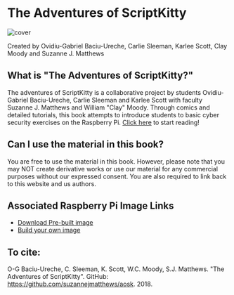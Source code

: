 # The Adventures of ScriptKitty

![cover](http://www.suzannejmatthews.com/images/aosk/cover.PNG)

Created by Ovidiu-Gabriel Baciu-Ureche, Carlie Sleeman, Karlee Scott, Clay Moody and Suzanne J. Matthews

## What is "The Adventures of ScriptKitty?"

The adventures of ScriptKitty is a collaborative project by students Ovidiu-Gabriel Baciu-Ureche, Carlie 
Sleeman and Karlee Scott with faculty Suzanne J. Matthews and William "Clay" Moody. Through comics and 
detailed tutorials, this book attempts to introduce students to basic cyber security exercises on the 
Raspberry Pi. [Click here](Chapter1.md) to start reading!

## Can I use the material in this book?

You are free to use the material in this book. However, please note that you may NOT create derivative 
works or use our material for any commercial purposes without our expressed consent. You are also required 
to link back to this website and us authors.

## Associated Raspberry Pi Image Links
* [Download Pre-built image](http://suzannejmatthews.com/images/aosk/aosk_v2.7z)
* [Build your own image](https://github.com/ogBaciu/Files-for-AOSK/blob/master/Install.md)


## To cite:

O-G Baciu-Ureche, C. Sleeman, K. Scott, W.C. Moody, S.J. Matthews. "The Adventures of ScriptKitty". 
GitHub: https://github.com/suzannejmatthews/aosk. 2018.




<!-- \[Longer description here\] -->

